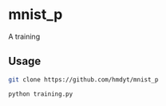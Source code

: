 # mnist_p
A training

## Usage

```bash
git clone https://github.com/hmdyt/mnist_p
```

```bash
python training.py
```